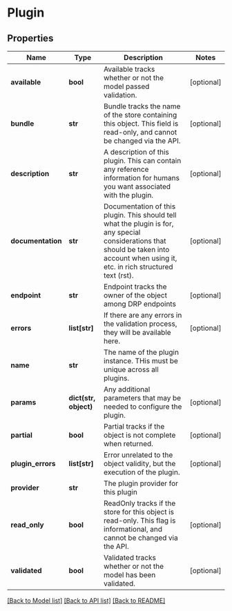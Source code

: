 # Plugin

## Properties
Name | Type | Description | Notes
------------ | ------------- | ------------- | -------------
**available** | **bool** | Available tracks whether or not the model passed validation. | [optional] 
**bundle** | **str** | Bundle tracks the name of the store containing this object. This field is read-only, and cannot be changed via the API. | [optional] 
**description** | **str** | A description of this plugin.  This can contain any reference information for humans you want associated with the plugin. | [optional] 
**documentation** | **str** | Documentation of this plugin.  This should tell what the plugin is for, any special considerations that should be taken into account when using it, etc. in rich structured text (rst). | [optional] 
**endpoint** | **str** | Endpoint tracks the owner of the object among DRP endpoints | [optional] 
**errors** | **list[str]** | If there are any errors in the validation process, they will be available here. | [optional] 
**name** | **str** | The name of the plugin instance.  THis must be unique across all plugins. | 
**params** | **dict(str, object)** | Any additional parameters that may be needed to configure the plugin. | [optional] 
**partial** | **bool** | Partial tracks if the object is not complete when returned. | [optional] 
**plugin_errors** | **list[str]** | Error unrelated to the object validity, but the execution of the plugin. | [optional] 
**provider** | **str** | The plugin provider for this plugin | 
**read_only** | **bool** | ReadOnly tracks if the store for this object is read-only. This flag is informational, and cannot be changed via the API. | [optional] 
**validated** | **bool** | Validated tracks whether or not the model has been validated. | [optional] 

[[Back to Model list]](../README.md#documentation-for-models) [[Back to API list]](../README.md#documentation-for-api-endpoints) [[Back to README]](../README.md)


